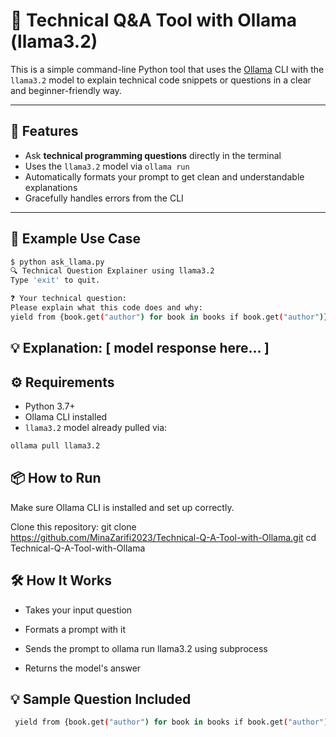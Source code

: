 # 🧠 Technical Q&A Tool with Ollama (llama3.2)

This is a simple command-line Python tool that uses the [Ollama](https://ollama.com) CLI with the `llama3.2` model to explain technical code snippets or questions in a clear and beginner-friendly way.

---

## 🚀 Features

- Ask **technical programming questions** directly in the terminal  
- Uses the `llama3.2` model via `ollama run`  
- Automatically formats your prompt to get clean and understandable explanations  
- Gracefully handles errors from the CLI

---

## 🧩 Example Use Case

```bash
$ python ask_llama.py
🔍 Technical Question Explainer using llama3.2
Type 'exit' to quit.

❓ Your technical question:
Please explain what this code does and why:
yield from {book.get("author") for book in books if book.get("author")}
``` 
💡 Explanation:
[ model response here... ]
---

## ⚙️ Requirements

- Python 3.7+
- Ollama CLI installed
- `llama3.2` model already pulled via:

```bash
ollama pull llama3.2
```

## 📦 How to Run
Make sure Ollama CLI is installed and set up correctly.

Clone this repository:
git clone https://github.com/MinaZarifi2023/Technical-Q-A-Tool-with-Ollama.git
cd Technical-Q-A-Tool-with-Ollama

## 🛠️ How It Works
- Takes your input question

- Formats a prompt with it

- Sends the prompt to ollama run llama3.2 using subprocess

- Returns the model's answer

## 💡 Sample Question Included
```bash
 yield from {book.get("author") for book in books if book.get("author")}
```







